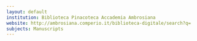```yaml
---
layout: default
institution: Biblioteca Pinacoteca Accademia Ambrosiana
website: http://ambrosiana.comperio.it/biblioteca-digitale/search?q=
subjects: Manuscripts
---
```

